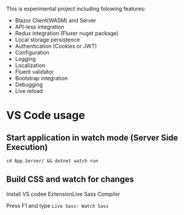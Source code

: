 This is experimental project including folowing features:
- Blazor Client(WASM) and Server
- API-less integration
- Redux integration (Fluxer nuget package)
- Local storage persistence
- Authentication (Cookies or JWT)
- Configuration
- Logging
- Localization
- Fluent validator
- Bootstrap integration
- Debugging
- Live reload


# VS Code usage
## Start application in watch mode (Server Side Execution)
`cd App.Server/ && dotnet watch run`

## Build CSS and watch for changes
Install VS codee ExtensionLive Sass Compiler

Press F1 and type `Live Sass: Watch Sass`
